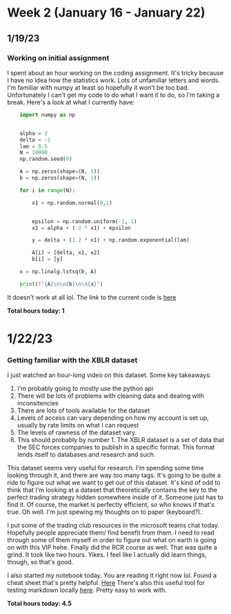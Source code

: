 # Week 2 (January 16 - January 22)

## 1/19/23

### Working on initial assignment

I spent about an hour working on the coding assignment. It's tricky because I 
have no idea how the statistics work. Lots of unfamiliar letters and words.
I'm familiar with numpy at least so hopefully it won't be too bad. Unfortunately
I can't get my code to do what I want it to do, so I'm taking a break. Here's
a look at what I currently have:

```python
    import numpy as np


    alpha = 3
    delta = -2
    lam = 0.5
    N = 10000
    np.random.seed(0)

    A = np.zeros(shape=(N, 3))
    b = np.zeros(shape=(N, 1))

    for i in range(N):

        x1 = np.random.normal(0,1)


        epsilon = np.random.uniform(-1, 1)
        x2 = alpha + (.2 * x1) + epsilon

        y = delta + (1.2 * x1) + np.random.exponential(lam)

        A[i] = [delta, x1, x2]
        b[i] = [y]

    x = np.linalg.lstsq(b, A)

    print(f"{A}\n\n{b}\n\n{x}")
```

It doesn't work at all lol. The link to the current code is [here](https://github.com/A-Kaminer/Machine-Learning-For-Financial-Markets-VIP-FIles/tree/master/Assignment-0)

**Total hours today: 1**

# 1/22/23

### Getting familiar with the XBLR dataset

I just watched an hour-long video on this dataset. Some key takeaways:
1. I'm probably going to mostly use the python api
2. There will be lots of problems with cleaning data and dealing with 
inconsitencies
3. There are lots of tools available for the dataset
4. Levels of access can vary depending on how my account is set up, usually by
rate limits on what I can request
5. The levels of rawness of the dataset vary.
6. This should probably by number 1. The XBLR dataset is a set of data that
the SEC forces companies to publish in a specific format. This format lends
itself to databases and research and such.

This dataset seems very useful for research. I'm spending some time looking
through it, and there are way too many tags. It's going to be quite a ride to
figure out what we want to get out of this dataset. It's kind of odd to think
that I'm looking at a dataset that theoretically contains the key to the perfect
trading strategy hidden somewhere inside of it. Someone just has to find it.
Of course, the market is perfectly efficient, so who knows if that's true.
Oh well. I'm just spewing my thoughts on to paper (keyboard?).

I put some of the trading club resources in the microsoft teams chat today. 
Hopefully people appreciate them/ find benefit from them. I need to read 
through some of them myself in order to figure out what on earth is going on
with this VIP hehe. Finally did the RCR course as well. That was quite a grind.
It took like two hours. Yikes. I feel like I actually did learn things, though,
so that's good.

I also started my notebook today. You are reading it right now lol. Found a 
cheat sheet that's pretty helpful. [Here](https://www.markdownguide.org/cheat-sheet/)
There's also this useful tool for testing markdown locally [here](https://github.com/joeyespo/grip).
Pretty easy to work with.

**Total hours today: 4.5**
